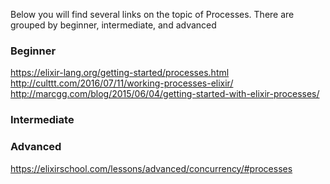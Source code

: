 
Below you will find several links on the topic of Processes. There are grouped by beginner, intermediate, and advanced

### Beginner
https://elixir-lang.org/getting-started/processes.html
http://culttt.com/2016/07/11/working-processes-elixir/
http://marcgg.com/blog/2015/06/04/getting-started-with-elixir-processes/

### Intermediate


### Advanced
https://elixirschool.com/lessons/advanced/concurrency/#processes
